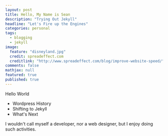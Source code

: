 ```yaml
---
layout: post
title: Hello, My Name is Sean
description: "Trying Out Jekyll"
headline: "Let's Fire up the Engines"
categories: personal
tags:
  - blogging
  - jekyll
image:
  feature: "disneyland.jpg"
  credit: spreadeffect.com
  creditlink: "http://www.spreadeffect.com/blog/improve-website-speed/"
comments: false
mathjax: null
featured: true
published: true
---
```


Hello World
* Wordpress History
* Shifting to Jekyll
* What's Next

I wouldn't call myself a developer, nor a web designer, but I enjoy doing such activities.
